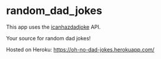 # random_dad_jokes

This app uses the [icanhazdadjoke](https://icanhazdadjoke.com/api) API.

Your source for random dad jokes!

Hosted on Heroku: https://oh-no-dad-jokes.herokuapp.com/
